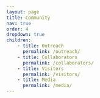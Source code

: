 ```yaml
---
layout: page
title: Community
nav: true
order: 4
dropdown: true
children: 
    - title: Outreach
      permalink: /outreach/
    - title: Collaborators
      permalink: /collaborators/
    - title: Visitors
      permalink: /visitors/
    - title: Media
      permalink: /media/
---
```


 